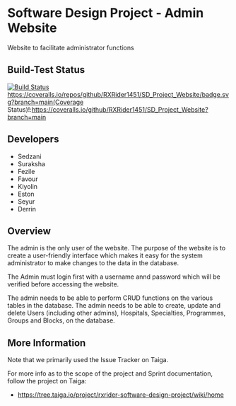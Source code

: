 # Software Design Project - Admin Website

Website to facilitate administrator functions

## Build-Test Status

[![Build Status](https://travis-ci.com/RXRider1451/SD_Project_Website.svg?branch=main)](https://travis-ci.com/RXRider1451/SD_Project_Website) https://coveralls.io/repos/github/RXRider1451/SD_Project_Website/badge.svg?branch=main(Coverage Status)!:https://coveralls.io/github/RXRider1451/SD_Project_Website?branch=main



## Developers

* Sedzani 
* Suraksha 
* Fezile
* Favour
* Kiyolin
* Eston
* Seyur
* Derrin


## Overview

The admin is the only user of the website. The purpose of the website is to create a user-friendly interface which makes it easy for the system administrator to make changes to the data in the database.

The Admin must login first with a username annd password which will be verified before accessing the website.

The admin needs to be able to perform CRUD functions on the various tables in the database. The admin needs to be able to create, update and delete Users (including other admins), Hospitals, Specialties, Programmes, Groups and Blocks, on the database. 


## More Information

Note that we primarily used the Issue Tracker on Taiga.

For more info as to the scope of the project and Sprint documentation, follow the project on Taiga:
* https://tree.taiga.io/project/rxrider-software-design-project/wiki/home
